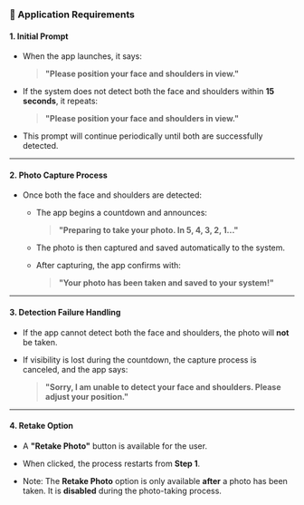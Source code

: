 ### 📸 Application Requirements

#### 1. **Initial Prompt**

- When the app launches, it says:

  > **"Please position your face and shoulders in view."**

- If the system does not detect both the face and shoulders within **15 seconds**, it repeats:

  > **"Please position your face and shoulders in view."**

- This prompt will continue periodically until both are successfully detected.

---

#### 2. **Photo Capture Process**

- Once both the face and shoulders are detected:

  - The app begins a countdown and announces:

    > **"Preparing to take your photo. In 5, 4, 3, 2, 1..."**

  - The photo is then captured and saved automatically to the system.

  - After capturing, the app confirms with:

    > **"Your photo has been taken and saved to your system!"**

---

#### 3. **Detection Failure Handling**

- If the app cannot detect both the face and shoulders, the photo will **not** be taken.

- If visibility is lost during the countdown, the capture process is canceled, and the app says:

  > **"Sorry, I am unable to detect your face and shoulders. Please adjust your position."**

---

#### 4. **Retake Option**

- A **"Retake Photo"** button is available for the user.

- When clicked, the process restarts from **Step 1**.
- Note: The **Retake Photo** option is only available **after** a photo has been taken.
  It is **disabled** during the photo-taking process.
